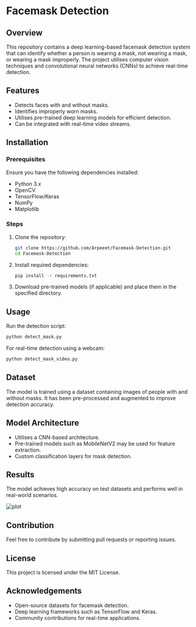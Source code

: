 # Facemask Detection

## Overview
This repository contains a deep learning-based facemask detection system that can identify whether a person is wearing a mask, not wearing a mask, or wearing a mask improperly. The project utilises computer vision techniques and convolutional neural networks (CNNs) to achieve real-time detection.

## Features
- Detects faces with and without masks.
- Identifies improperly worn masks.
- Utilises pre-trained deep learning models for efficient detection.
- Can be integrated with real-time video streams.

## Installation
### Prerequisites
Ensure you have the following dependencies installed:
- Python 3.x
- OpenCV
- TensorFlow/Keras
- NumPy
- Matplotlib

### Steps
1. Clone the repository:
   ```bash
   git clone https://github.com/Arpeeet/Facemask-Detection.git
   cd Facemask-Detection
   ```
2. Install required dependencies:
   ```bash
   pip install -r requirements.txt
   ```
3. Download pre-trained models (if applicable) and place them in the specified directory.

## Usage
Run the detection script:
```bash
python detect_mask.py
```
For real-time detection using a webcam:
```bash
python detect_mask_video.py
```

## Dataset
The model is trained using a dataset containing images of people with and without masks. It has been pre-processed and augmented to improve detection accuracy.

## Model Architecture
- Utilises a CNN-based architecture.
- Pre-trained models such as MobileNetV2 may be used for feature extraction.
- Custom classification layers for mask detection.

## Results
The model achieves high accuracy on test datasets and performs well in real-world scenarios.

![plot](https://github.com/user-attachments/assets/f7cc695e-acc6-49b9-96f8-057b98de53d8)


## Contribution
Feel free to contribute by submitting pull requests or reporting issues.

## License
This project is licensed under the MIT License.

## Acknowledgements
- Open-source datasets for facemask detection.
- Deep learning frameworks such as TensorFlow and Keras.
- Community contributions for real-time applications.

